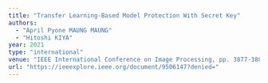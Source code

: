 ```yaml
---
title: "Transfer Learning-Based Model Protection With Secret Key"
authors:
  - "April Pyone MAUNG MAUNG"
  - "Hitoshi KIYA"
year: 2021
type: "international"
venue: "IEEE International Conference on Image Processing, pp. 3877-3881, Anchorage, Alaska, USA, 2021-09-19."
url: "https://ieeexplore.ieee.org/document/9506147?denied="
---
```

